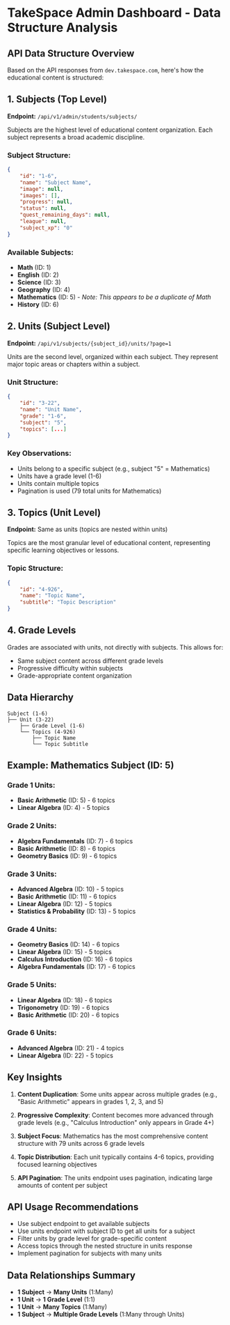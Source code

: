 # TakeSpace Admin Dashboard - Data Structure Analysis

## API Data Structure Overview

Based on the API responses from `dev.takespace.com`, here's how the educational content is structured:

## 1. Subjects (Top Level)
**Endpoint:** `/api/v1/admin/students/subjects/`

Subjects are the highest level of educational content organization. Each subject represents a broad academic discipline.

### Subject Structure:
```json
{
    "id": "1-6",
    "name": "Subject Name",
    "image": null,
    "images": [],
    "progress": null,
    "status": null,
    "quest_remaining_days": null,
    "league": null,
    "subject_xp": "0"
}
```

### Available Subjects:
- **Math** (ID: 1)
- **English** (ID: 2) 
- **Science** (ID: 3)
- **Geography** (ID: 4)
- **Mathematics** (ID: 5) - *Note: This appears to be a duplicate of Math*
- **History** (ID: 6)

## 2. Units (Subject Level)
**Endpoint:** `/api/v1/subjects/{subject_id}/units/?page=1`

Units are the second level, organized within each subject. They represent major topic areas or chapters within a subject.

### Unit Structure:
```json
{
    "id": "3-22",
    "name": "Unit Name",
    "grade": "1-6",
    "subject": "5",
    "topics": [...]
}
```

### Key Observations:
- Units belong to a specific subject (e.g., subject "5" = Mathematics)
- Units have a grade level (1-6)
- Units contain multiple topics
- Pagination is used (79 total units for Mathematics)

## 3. Topics (Unit Level)
**Endpoint:** Same as units (topics are nested within units)

Topics are the most granular level of educational content, representing specific learning objectives or lessons.

### Topic Structure:
```json
{
    "id": "4-926",
    "name": "Topic Name",
    "subtitle": "Topic Description"
}
```

## 4. Grade Levels
Grades are associated with units, not directly with subjects. This allows for:
- Same subject content across different grade levels
- Progressive difficulty within subjects
- Grade-appropriate content organization

## Data Hierarchy

```
Subject (1-6)
├── Unit (3-22)
    ├── Grade Level (1-6)
    └── Topics (4-926)
        ├── Topic Name
        └── Topic Subtitle
```

## Example: Mathematics Subject (ID: 5)

### Grade 1 Units:
- **Basic Arithmetic** (ID: 5) - 6 topics
- **Linear Algebra** (ID: 4) - 5 topics

### Grade 2 Units:
- **Algebra Fundamentals** (ID: 7) - 6 topics
- **Basic Arithmetic** (ID: 8) - 6 topics
- **Geometry Basics** (ID: 9) - 6 topics

### Grade 3 Units:
- **Advanced Algebra** (ID: 10) - 5 topics
- **Basic Arithmetic** (ID: 11) - 6 topics
- **Linear Algebra** (ID: 12) - 5 topics
- **Statistics & Probability** (ID: 13) - 5 topics

### Grade 4 Units:
- **Geometry Basics** (ID: 14) - 6 topics
- **Linear Algebra** (ID: 15) - 5 topics
- **Calculus Introduction** (ID: 16) - 6 topics
- **Algebra Fundamentals** (ID: 17) - 6 topics

### Grade 5 Units:
- **Linear Algebra** (ID: 18) - 6 topics
- **Trigonometry** (ID: 19) - 6 topics
- **Basic Arithmetic** (ID: 20) - 6 topics

### Grade 6 Units:
- **Advanced Algebra** (ID: 21) - 4 topics
- **Linear Algebra** (ID: 22) - 5 topics

## Key Insights

1. **Content Duplication**: Some units appear across multiple grades (e.g., "Basic Arithmetic" appears in grades 1, 2, 3, and 5)

2. **Progressive Complexity**: Content becomes more advanced through grade levels (e.g., "Calculus Introduction" only appears in Grade 4+)

3. **Subject Focus**: Mathematics has the most comprehensive content structure with 79 units across 6 grade levels

4. **Topic Distribution**: Each unit typically contains 4-6 topics, providing focused learning objectives

5. **API Pagination**: The units endpoint uses pagination, indicating large amounts of content per subject

## API Usage Recommendations

- Use subject endpoint to get available subjects
- Use units endpoint with subject ID to get all units for a subject
- Filter units by grade level for grade-specific content
- Access topics through the nested structure in units response
- Implement pagination for subjects with many units

## Data Relationships Summary

- **1 Subject** → **Many Units** (1:Many)
- **1 Unit** → **1 Grade Level** (1:1)
- **1 Unit** → **Many Topics** (1:Many)
- **1 Subject** → **Multiple Grade Levels** (1:Many through Units)
